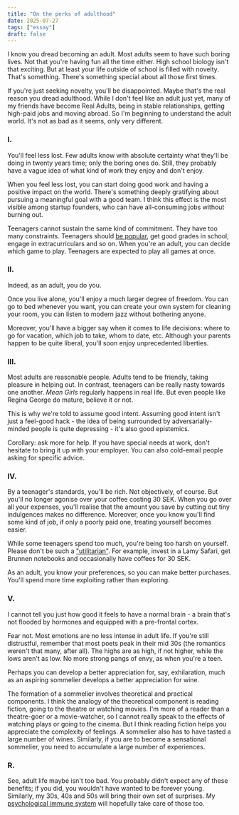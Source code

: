 ```yaml
---
title: "On the perks of adulthood"
date: 2025-07-27
tags: ["essay"]
draft: false
---
```


I know you dread becoming an adult. Most adults seem to have such boring lives. Not that you're having fun all the time either. High school biology isn't that exciting. But at least your life outside of school is filled with novelty. That's something. There's something special about all those first times.

If you're just seeking novelty, you'll be disappointed. Maybe that's the real reason you dread adulthood. While I don't feel like an adult just yet, many of my friends have become Real Adults, being in stable relationships, getting high-paid jobs and moving abroad. So I'm beginning to understand the adult world. It's not as bad as it seems, only very different.

### I.

You'll feel less lost. Few adults know with absolute certainty what they'll be doing in twenty years time; only the boring ones do. Still, they probably have a vague idea of what kind of work they enjoy and don't enjoy.

When you feel less lost, you can start doing good work and having a positive impact on the world. There's something deeply gratifying about pursuing a meaningful goal with a good team. I think this effect is the most visible among startup founders, who can have all-consuming jobs without burning out.

Teenagers cannot sustain the same kind of commitment. They have too many constraints. Teenagers should [be popular](https://paulgraham.com/nerds.html), get good grades in school, engage in extracurriculars and so on. When you're an adult, you can decide which game to play. Teenagers are expected to play all games at once.

### II.

Indeed, as an adult, you do you.

Once you live alone, you'll enjoy a much larger degree of freedom. You can go to bed whenever you want, you can create your own system for cleaning your room, you can listen to modern jazz without bothering anyone.

Moreover, you'll have a bigger say when it comes to life decisions: where to go for vacation, which job to take, whom to date, etc. Although your parents happen to be quite liberal, you'll soon enjoy unprecedented liberties. 

### III.

Most adults are reasonable people. Adults tend to be friendly, taking pleasure in helping out. In contrast, teenagers can be really nasty towards one another. *Mean Girls* regularly happens in real life. But even people like Regina George do mature, believe it or not.

This is why we're told to assume good intent. Assuming good intent isn't just a feel-good hack - the idea of being surrounded by adversarially-minded people is quite depressing - it's also good epistemics.

Corollary: ask more for help. If you have special needs at work, don't hesitate to bring it up with your employer. You can also cold-email people asking for specific advice.

### IV.

By a teenager's standards, you'll be rich. Not objectively, of course. But you'll no longer agonise over your coffee costing 30 SEK. When you go over all your expenses, you'll realise that the amount you save by cutting out tiny indulgences makes no difference. Moreover, once you know you'll find some kind of job, if only a poorly paid one, treating yourself becomes easier.

While some teenagers spend too much, you're being too harsh on yourself. Please don't be such a ["utilitarian"](https://forum.effectivealtruism.org/posts/T975ydo3mx8onH3iS/ea-is-about-maximization-and-maximization-is-perilous). For example, invest in a Lamy Safari, get Brunnen notebooks and occasionally have coffees for 30 SEK.

As an adult, you know your preferences, so you can make better purchases. You'll spend more time exploiting rather than exploring.

### V.

I cannot tell you just how good it feels to have a normal brain - a brain that's not flooded by hormones and equipped with a pre-frontal cortex.

Fear not. Most emotions are no less intense in adult life. If you're still distrustful, remember that most poets peak in their mid 30s (the romantics weren't that many, after all). The highs are as high, if not higher, while the lows aren't as low. No more strong pangs of envy, as when you're a teen.

Perhaps you can develop a better appreciation for, say, exhilaration, much as an aspiring sommelier develops a better appreciation for wine.

The formation of a sommelier involves theoretical and practical components. I think the analogy of the theoretical component is reading fiction, going to the theatre or watching movies. I'm more of a reader than a theatre-goer or a movie-watcher, so I cannot really speak to the effects of watching plays or going to the cinema. But I think reading fiction helps you appreciate the complexity of feelings. A sommelier also has to have tasted a large number of wines. Similarly, if you are to become a sensational sommelier, you need to accumulate a large number of experiences.

### R.

See, adult life maybe isn't too bad. You probably didn't expect any of these benefits; if you did, you wouldn't have wanted to be forever young. Similarly, my 30s, 40s and 50s will bring their own set of surprises. My [psychological immune system](https://www.theguardian.com/lifeandstyle/2023/aug/14/the-psychological-immune-system-four-ways-to-bolster-yours-and-have-a-happier-calmer-life) will hopefully take care of those too.
